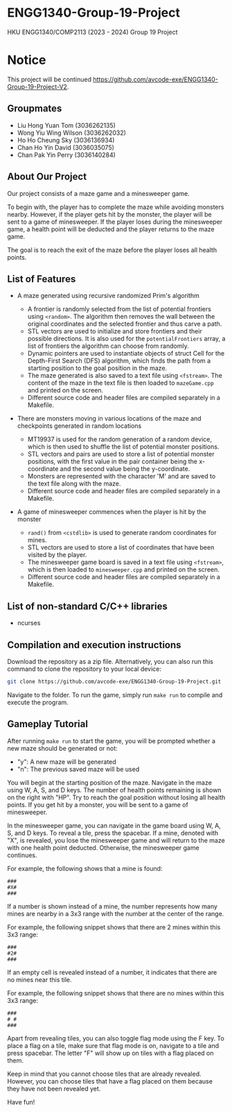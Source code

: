 # ENGG1340-Group-19-Project

HKU ENGG1340/COMP2113 (2023 - 2024)
Group 19 Project

# Notice

This project will be continued https://github.com/avcode-exe/ENGG1340-Group-19-Project-V2.

## Groupmates

- Liu Hong Yuan Tom (3036262135)
- Wong Yiu Wing Wilson (3036262032)
- Ho Ho Cheung Sky (3036136934)
- Chan Ho Yin David (3036035075)
- Chan Pak Yin Perry (3036140284)

## About Our Project

Our project consists of a maze game and a minesweeper game.

To begin with, the player has to complete the maze while avoiding monsters nearby.
However, if the player gets hit by the monster, the player will be sent to a game of minesweeper.
If the player loses during the minesweeper game, a health point will be deducted and the player returns to the maze game.

The goal is to reach the exit of the maze before the player loses all health points.

## List of Features

- A maze generated using recursive randomized Prim's algorithm
	- A frontier is randomly selected from the list of potential frontiers using `<random>`. The algorithm then removes the wall between the original coordinates and the selected frontier and thus carve a path.
	- STL vectors are used to initialize and store frontiers and their possible directions. It is also used for the `potentialFrontiers` array, a list of frontiers the algorithm can choose from randomly.
	- Dynamic pointers are used to instantiate objects of struct Cell for the Depth-First Search (DFS) algorithm, which finds the path from a starting position to the goal position in the maze.
	- The maze generated is also saved to a text file using `<fstream>`. The content of the maze in the text file is then loaded to `mazeGame.cpp` and printed on the screen.
	- Different source code and header files are compiled separately in a Makefile.

- There are monsters moving in various locations of the maze and checkpoints generated in random locations
	- MT19937 is used for the random generation of a random device, which is then used to shuffle the list of potential monster positions.
	- STL vectors and pairs are used to store a list of potential monster positions, with the first value in the pair container being the x-coordinate and the second value being the y-coordinate.
	- Monsters are represented with the character 'M' and are saved to the text file along with the maze.
	- Different source code and header files are compiled separately in a Makefile.

- A game of minesweeper commences when the player is hit by the monster
	- `rand()` from `<cstdlib>` is used to generate random coordinates for mines.
	- STL vectors are used to store a list of coordinates that have been visited by the player.
	- The minesweeper game board is saved in a text file using `<fstream>`, which is then loaded to `minesweeper.cpp` and printed on the screen.
	- Different source code and header files are compiled separately in a Makefile.

## List of non-standard C/C++ libraries

- ncurses

## Compilation and execution instructions

Download the repository as a zip file. Alternatively, you can also run this command to clone the repository to your local device:
```sh
git clone https://github.com/avcode-exe/ENGG1340-Group-19-Project.git
```

Navigate to the folder. To run the game, simply run `make run` to compile and execute the program.

## Gameplay Tutorial

After running `make run` to start the game, you will be prompted whether a new maze should be generated or not:
- "y": A new maze will be generated
- "n": The previous saved maze will be used

You will begin at the starting position of the maze.
Navigate in the maze using W, A, S, and D keys. The number of health points remaining is shown on the right with "HP". Try to reach the goal position without losing all health points.
If you get hit by a monster, you will be sent to a game of minesweeper.

In the minesweeper game, you can navigate in the game board using W, A, S, and D keys.
To reveal a tile, press the spacebar. If a mine, denoted with "X", is revealed, you lose the minesweeper game and will return to the maze with one health point deducted. Otherwise, the minesweeper game continues.

For example, the following shows that a mine is found:
```
###
#X#
###
```

If a number is shown instead of a mine, the number represents how many mines are nearby in a 3x3 range with the number at the center of the range.

For example, the following snippet shows that there are 2 mines within this 3x3 range:

```
###
#2#
###
```

If an empty cell is revealed instead of a number, it indicates that there are no mines near this tile.

For example, the following snippet shows that there are no mines within this 3x3 range:

```
###
# #
###
```

Apart from revealing tiles, you can also toggle flag mode using the F key. To place a flag on a tile, make sure that flag mode is on, navigate to a tile and press spacebar. The letter "F" will show up on tiles with a flag placed on them.

Keep in mind that you cannot choose tiles that are already revealed. However, you can choose tiles that have a flag placed on them because they have not been revealed yet.

Have fun!

